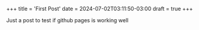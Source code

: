 +++
title = 'First Post'
date = 2024-07-02T03:11:50-03:00
draft = true
+++

Just a post to test if github pages is working well
